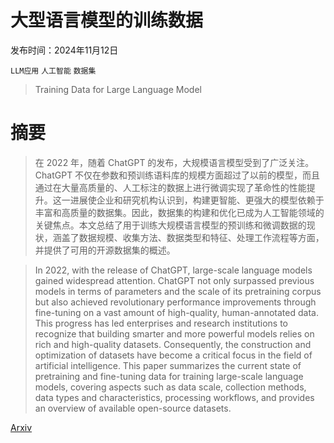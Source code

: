 # 大型语言模型的训练数据

发布时间：2024年11月12日

`LLM应用` `人工智能` `数据集`

> Training Data for Large Language Model

# 摘要

> 在 2022 年，随着 ChatGPT 的发布，大规模语言模型受到了广泛关注。ChatGPT 不仅在参数和预训练语料库的规模方面超过了以前的模型，而且通过在大量高质量的、人工标注的数据上进行微调实现了革命性的性能提升。这一进展使企业和研究机构认识到，构建更智能、更强大的模型依赖于丰富和高质量的数据集。因此，数据集的构建和优化已成为人工智能领域的关键焦点。本文总结了用于训练大规模语言模型的预训练和微调数据的现状，涵盖了数据规模、收集方法、数据类型和特征、处理工作流程等方面，并提供了可用的开源数据集的概述。

> In 2022, with the release of ChatGPT, large-scale language models gained widespread attention. ChatGPT not only surpassed previous models in terms of parameters and the scale of its pretraining corpus but also achieved revolutionary performance improvements through fine-tuning on a vast amount of high-quality, human-annotated data. This progress has led enterprises and research institutions to recognize that building smarter and more powerful models relies on rich and high-quality datasets. Consequently, the construction and optimization of datasets have become a critical focus in the field of artificial intelligence. This paper summarizes the current state of pretraining and fine-tuning data for training large-scale language models, covering aspects such as data scale, collection methods, data types and characteristics, processing workflows, and provides an overview of available open-source datasets.

[Arxiv](https://arxiv.org/abs/2411.07715)